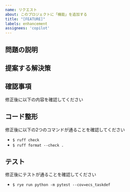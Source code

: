 ```yaml
---
name: リクエスト
about: このプロジェクトに「機能」を追加する
title: "[FEATURE]"
labels: enhancement
assignees: 'copilot'
---
```



## 問題の説明
<!-- 問題の明確かつ簡潔な説明。例: 私はいつも [...]のときに困っています -->

## 提案する解決策
<!-- 実現したいことの明確かつ簡潔な説明 -->

## 確認事項

修正後に以下の内容を確認してください

## コード整形

修正後に以下の2つのコマンドが通ることを確認してください

- `$ ruff check`
- `$ ruff format --check .`

## テスト

修正後にテストが通ることを確認してください

- `$ rye run python -m pytest --cov=ecs_taskdef`
